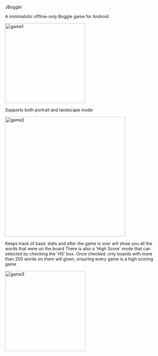 JBoggle

A minimalistic offline-only Boggle game for Android. 

<img width="263" alt="game1" src="https://github.com/JimMatthew/Boggle24Android/assets/28635265/e76d925c-0cac-4fc1-81ba-995a6e78a3e0">

Supports both portrait and landscape mode

<img width="395" alt="game2" src="https://github.com/JimMatthew/Boggle24Android/assets/28635265/906742d1-147d-4684-a53f-88ae0dac8498">

Keeps track of basic stats and after the game is over will show you all the words that were on the board
There is also a 'High Score' mode that can selected by checking the 'HS' box. Once checked, only boards with more than 200 words on them will given, ensuring every game is a high scoring game

<img width="264" alt="game3" src="https://github.com/JimMatthew/Boggle24Android/assets/28635265/21caca96-31fc-4242-a9d3-1bd68fde8c85">
